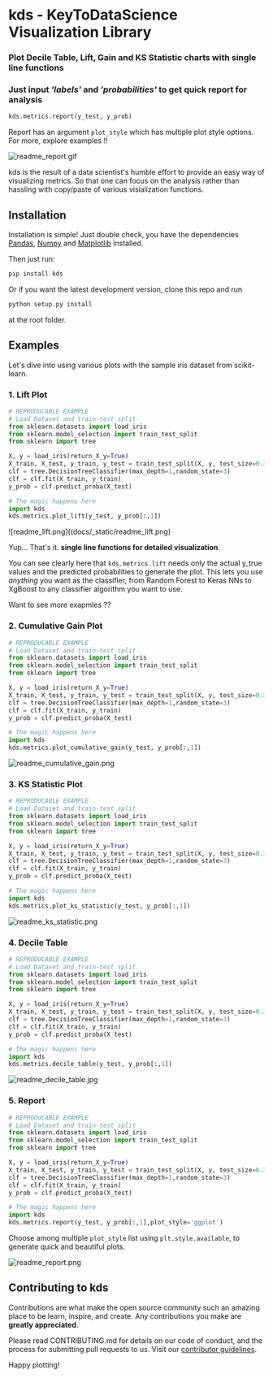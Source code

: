 # kds - KeyToDataScience Visualization Library


### Plot Decile Table, Lift, Gain and KS Statistic charts with single line functions

### Just input _'labels'_ and _'probabilities'_ to get quick report for analysis

```python
kds.metrics.report(y_test, y_prob)
```
Report has an argument ``plot_style`` which has multiple plot style options. For more, explore examples !!

![readme_report.gif](docs/_static/readme_report.gif)

kds is the result of a data scientist's humble effort to provide an easy way of visualizing metrics. So that one can focus on the analysis rather than hassling with copy/paste of various visialization functions.

## Installation

Installation is simple! Just double check, you have the dependencies [Pandas](https://pypi.org/project/pandas/), [Numpy](https://pypi.org/project/numpy/)  and [Matplotlib](http://matplotlib.org/) installed.

Then just run:
```bash
pip install kds
```

Or if you want the latest development version, clone this repo and run
```bash
python setup.py install
```
at the root folder.

## Examples

Let's dive into using various plots with the sample iris dataset from scikit-learn.

### 1. Lift Plot

```python
# REPRODUCABLE EXAMPLE
# Load Dataset and train-test split
from sklearn.datasets import load_iris
from sklearn.model_selection import train_test_split
from sklearn import tree

X, y = load_iris(return_X_y=True)
X_train, X_test, y_train, y_test = train_test_split(X, y, test_size=0.33,random_state=3)
clf = tree.DecisionTreeClassifier(max_depth=1,random_state=3)
clf = clf.fit(X_train, y_train)
y_prob = clf.predict_proba(X_test)

# The magic happens here
import kds
kds.metrics.plot_lift(y_test, y_prob[:,1])
```
![readme_lift.png]((docs/_static/readme_lift.png)

Yup... That's it. **single line functions for detailed visualization**.

You can see clearly here that `kds.metrics.lift` needs only the actual y_true values and the predicted probabilities to generate the plot. This lets you use *anything* you want as the classifier, from Random Forest to Keras NNs to XgBoost to any classifier algorithm you want to use.

Want to see more exapmles ??

### 2. Cumulative Gain Plot

```python
# REPRODUCABLE EXAMPLE
# Load Dataset and train-test split
from sklearn.datasets import load_iris
from sklearn.model_selection import train_test_split
from sklearn import tree

X, y = load_iris(return_X_y=True)
X_train, X_test, y_train, y_test = train_test_split(X, y, test_size=0.33,random_state=3)
clf = tree.DecisionTreeClassifier(max_depth=1,random_state=3)
clf = clf.fit(X_train, y_train)
y_prob = clf.predict_proba(X_test)

# The magic happens here
import kds
kds.metrics.plot_cumulative_gain(y_test, y_prob[:,1])
```
![readme_cumulative_gain.png](docs/_static/readme_cumulative_gain.png)

### 3. KS Statistic Plot

```python
# REPRODUCABLE EXAMPLE
# Load Dataset and train-test split
from sklearn.datasets import load_iris
from sklearn.model_selection import train_test_split
from sklearn import tree

X, y = load_iris(return_X_y=True)
X_train, X_test, y_train, y_test = train_test_split(X, y, test_size=0.33,random_state=3)
clf = tree.DecisionTreeClassifier(max_depth=1,random_state=3)
clf = clf.fit(X_train, y_train)
y_prob = clf.predict_proba(X_test)

# The magic happens here
import kds
kds.metrics.plot_ks_statistic(y_test, y_prob[:,1])
```
![readme_ks_statistic.png](docs/_static/readme_ks_statistic.png)

### 4. Decile Table

```python
# REPRODUCABLE EXAMPLE
# Load Dataset and train-test split
from sklearn.datasets import load_iris
from sklearn.model_selection import train_test_split
from sklearn import tree

X, y = load_iris(return_X_y=True)
X_train, X_test, y_train, y_test = train_test_split(X, y, test_size=0.33,random_state=3)
clf = tree.DecisionTreeClassifier(max_depth=1,random_state=3)
clf = clf.fit(X_train, y_train)
y_prob = clf.predict_proba(X_test)

# The magic happens here
import kds
kds.metrics.decile_table(y_test, y_prob[:,1])
```
![readme_decile_table.jpg](docs/_static/readme_decile_table.jpg)

### 5. Report

```python
# REPRODUCABLE EXAMPLE
# Load Dataset and train-test split
from sklearn.datasets import load_iris
from sklearn.model_selection import train_test_split
from sklearn import tree

X, y = load_iris(return_X_y=True)
X_train, X_test, y_train, y_test = train_test_split(X, y, test_size=0.33,random_state=3)
clf = tree.DecisionTreeClassifier(max_depth=1,random_state=3)
clf = clf.fit(X_train, y_train)
y_prob = clf.predict_proba(X_test)

# The magic happens here
import kds
kds.metrics.report(y_test, y_prob[:,1],plot_style='ggplot')
```
Choose among multiple ``plot_style`` list using ``plt.style.available``, to generate quick and beautiful plots.

![readme_report.png](docs/_static/readme_report.png)


## Contributing to kds

Contributions are what make the open source community such an amazing place to be learn, inspire, and create. Any contributions you make are **greatly appreciated**.

Please read CONTRIBUTING.md for details on our code of conduct, and the process for submitting pull requests to us.
Visit our [contributor guidelines](CONTRIBUTING.md).

Happy plotting!